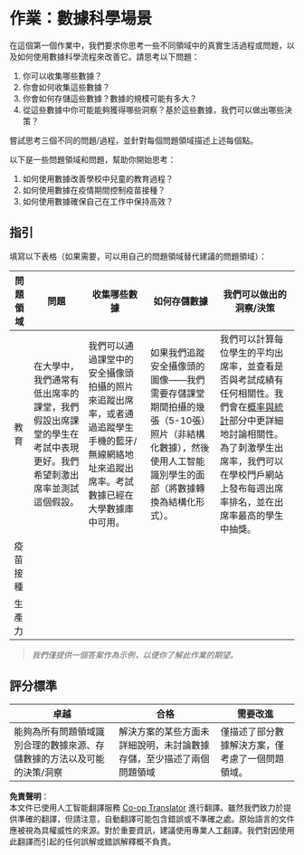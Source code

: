 <!--
CO_OP_TRANSLATOR_METADATA:
{
  "original_hash": "a8f79b9c0484c35b4f26e8aec7fc4d56",
  "translation_date": "2025-08-24T12:38:27+00:00",
  "source_file": "1-Introduction/01-defining-data-science/solution/assignment.md",
  "language_code": "hk"
}
-->
# 作業：數據科學場景

在這個第一個作業中，我們要求你思考一些不同領域中的真實生活過程或問題，以及如何使用數據科學流程來改善它。請思考以下問題：

1. 你可以收集哪些數據？
1. 你會如何收集這些數據？
1. 你會如何存儲這些數據？數據的規模可能有多大？
1. 從這些數據中你可能能夠獲得哪些洞察？基於這些數據，我們可以做出哪些決策？

嘗試思考三個不同的問題/過程，並針對每個問題領域描述上述每個點。

以下是一些問題領域和問題，幫助你開始思考：

1. 如何使用數據改善學校中兒童的教育過程？
1. 如何使用數據在疫情期間控制疫苗接種？
1. 如何使用數據確保自己在工作中保持高效？

## 指引

填寫以下表格（如果需要，可以用自己的問題領域替代建議的問題領域）：

| 問題領域 | 問題 | 收集哪些數據 | 如何存儲數據 | 我們可以做出的洞察/決策 | 
|----------|------|--------------|--------------|--------------------------|
| 教育 | 在大學中，我們通常有低出席率的課堂，我們假設出席課堂的學生在考試中表現更好。我們希望刺激出席率並測試這個假設。 | 我們可以通過課堂中的安全攝像頭拍攝的照片來追蹤出席率，或者通過追蹤學生手機的藍牙/無線網絡地址來追蹤出席率。考試數據已經在大學數據庫中可用。 | 如果我們追蹤安全攝像頭的圖像——我們需要存儲課堂期間拍攝的幾張（5-10張）照片（非結構化數據），然後使用人工智能識別學生的面部（將數據轉換為結構化形式）。 | 我們可以計算每位學生的平均出席率，並查看是否與考試成績有任何相關性。我們會在[概率與統計](../../04-stats-and-probability/README.md)部分中更詳細地討論相關性。為了刺激學生出席率，我們可以在學校門戶網站上發布每週出席率排名，並在出席率最高的學生中抽獎。 |
| 疫苗接種 | | | | |
| 生產力 | | | | |

> *我們僅提供一個答案作為示例，以便你了解此作業的期望。*

## 評分標準

卓越 | 合格 | 需要改進
--- | --- | -- |
能夠為所有問題領域識別合理的數據來源、存儲數據的方法以及可能的決策/洞察 | 解決方案的某些方面未詳細說明，未討論數據存儲，至少描述了兩個問題領域 | 僅描述了部分數據解決方案，僅考慮了一個問題領域。

**免責聲明**：  
本文件已使用人工智能翻譯服務 [Co-op Translator](https://github.com/Azure/co-op-translator) 進行翻譯。雖然我們致力於提供準確的翻譯，但請注意，自動翻譯可能包含錯誤或不準確之處。原始語言的文件應被視為具權威性的來源。對於重要資訊，建議使用專業人工翻譯。我們對因使用此翻譯而引起的任何誤解或錯誤解釋概不負責。